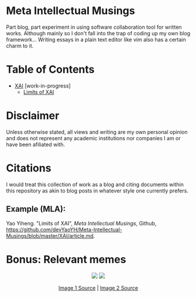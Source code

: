 # Meta Intellectual Musings

Part blog, part experiment in using software collaboration tool for written works. Although mainly so I don't fall into the trap of coding up my own blog framework... Writing essays in a plain text editor like vim also has a certain charm to it.

# Table of Contents

- [XAI](/XAI) [work-in-progress]
  - [Limits of XAI](/XAI/article.md)

# Disclaimer

Unless otherwise stated, all views and writing are my own personal opinion and does not represent any academic institutions nor companies I am or have been afiliated with.

# Citations

I would treat this collection of work as a blog and citing documents within this repository as akin to blog posts in whatever style one currently prefers.

## Example (MLA):

Yao Yiheng. "Limits of XAI", *Meta Intellectual Musings*, Github, https://github.com/devYaoYH/Meta-Intellectual-Musings/blob/master/XAI/article.md.

# Bonus: Relevant memes

<p align="center">
  <span>
    <img style="max-width:300px;height:auto;" src="https://i.redd.it/v5mxi7u1ex251.png">
    <img style="max-width:300px;height:auto;" src="https://i.redd.it/4wke09vmvin51.jpg">
  </span>
</p>
<p align="center"><a href="https://www.reddit.com/r/ProgrammerHumor/comments/gwljeh/because_your_side_projects_are_just_an_excuse_to/">Image 1 Source</a> | <a href="https://www.reddit.com/r/ProgrammerHumor/comments/itwxl5/shut_up/">Image 2 Source</a></p>
